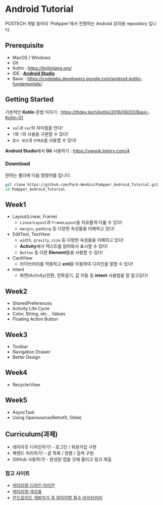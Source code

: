 # Android Tutorial
POSTECH 개발 동아리 'PoApper'에서 진행하는 Android 강의용 repository 입니다.

## Prerequisite
- MacOS / Windows
- Git
- Kotlin : https://kotlinlang.org/
- IDE : [**Android Studio**](https://developer.android.com/studio)
- Basic : https://codelabs.developers.google.com/android-kotlin-fundamentals/

## Getting Started

기본적인 **Kotlin** 문법 익히기 : https://thdev.tech/kotlin/2016/08/02/Basic-Kotlin-01
  - `val`과 `var`의 차이점을 안다!
  - `?`와 `!`의 사용을 구분할 수 있다!
  - `함수 생성`과 `반복문`을 사용할 수 있다!

**Android Studio**에서 **Git** 사용하기 : https://ywook.tistory.com/4

### Download

원하는 폴더에 다음 명령어를 칩니다.

```bash
git clone https://github.com/Park-Wonbin/PoApper_Android_Tutorial.git
cd PoApper_Android_Tutorial
```

## Week1
- Layout(Linear, Frame)
  - `LinearLayout`과 `FrameLayout`을 자유롭게 다룰 수 있다!
  - `margin`, `padding` 등 다양한 속성들을 이해하고 있다!
- EditText, TextView
  - `width`, `gravity`, `size` 등 다양한 속성들을 이해하고 있다!
  - **Activity**에서 텍스트를 읽어와서 표시할 수 있다!
  - `Button` 등 다른 **Element**들을 사용할 수 있다!
- CardView
  - 라이브러리를 적용하고 **xml**을 이용하여 디자인을 잘할 수 있다!
- Intent
  - 화면(Activity)전환, 전화걸기, 값 이동 등 **intent** 사용법을 잘 알고있다!

## Week2
- SharedPreferences
- Activity Life Cycle
- Color, String, etc... Values
- Floating Action Button

## Week3
- Toolbar
- Navigation Drawer
- Better Design

## Week4
- RecyclerView

## Week5
- AsyncTask
- Using Opensource(Retrofit, Glide)

## Curriculum(과제)
- 레이아웃 디자인하기! - 로그인 / 회원가입 구현
- 벡엔드 처리하기! - 글 목록 / 정렬 / 검색 구현
- GitHub 사용하기! - 완성된 앱을 깃에 올리고 링크 제출

### 참고 사이트
- [머티리얼 디자인 아이콘](https://icons8.com/)
- [머티리얼 색상표](https://material.io/design/color/#tools-for-picking-colors)
- [안드로이드 개발자가 꼭 알아야할 필수 라이브러리](https://academy.realm.io/kr/posts/360andev-chris-guzman-android-libraries-beginner/)
